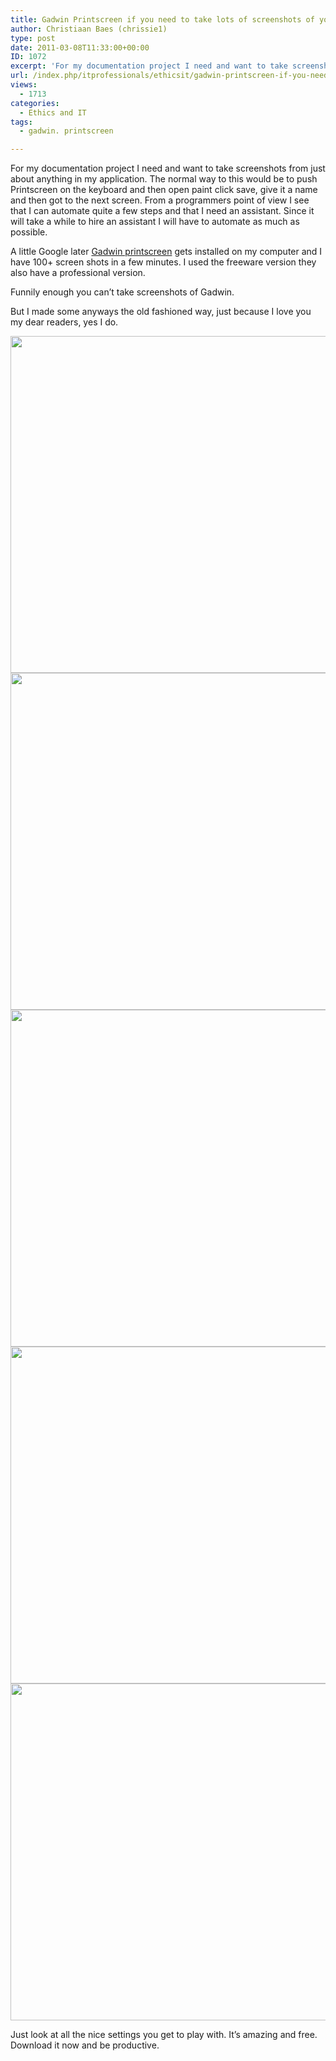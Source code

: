 ```yaml
---
title: Gadwin Printscreen if you need to take lots of screenshots of your application.
author: Christiaan Baes (chrissie1)
type: post
date: 2011-03-08T11:33:00+00:00
ID: 1072
excerpt: 'For my documentation project I need and want to take screenshots from just about anything in my application. The normal way to this would be to push Printscreen on the keyboard and then open paint click save, give it a name and then got to the next scre&hellip;'
url: /index.php/itprofessionals/ethicsit/gadwin-printscreen-if-you-need/
views:
  - 1713
categories:
  - Ethics and IT
tags:
  - gadwin. printscreen

---
```

For my documentation project I need and want to take screenshots from just about anything in my application. The normal way to this would be to push Printscreen on the keyboard and then open paint click save, give it a name and then got to the next screen. From a programmers point of view I see that I can automate quite a few steps and that I need an assistant. Since it will take a while to hire an assistant I will have to automate as much as possible. 

A little Google later [Gadwin printscreen][1] gets installed on my computer and I have 100+ screen shots in a few minutes. I used the freeware version they also have a professional version.

Funnily enough you can&#8217;t take screenshots of Gadwin.

But I made some anyways the old fashioned way, just because I love you my dear readers, yes I do.

<div class="image_block">
  <a href="https://lessthandot.z19.web.core.windows.net/wp-content/uploads/users/chrissie1/Gadwin/Gadwin1.png?mtime=1299591047"><img alt="" src="https://lessthandot.z19.web.core.windows.net/wp-content/uploads/users/chrissie1/Gadwin/Gadwin1.png?mtime=1299591047" width="672" height="539" /></a>
</div>

<div class="image_block">
  <a href="https://lessthandot.z19.web.core.windows.net/wp-content/uploads/users/chrissie1/Gadwin/Gadwin2.png?mtime=1299591056"><img alt="" src="https://lessthandot.z19.web.core.windows.net/wp-content/uploads/users/chrissie1/Gadwin/Gadwin2.png?mtime=1299591056" width="672" height="539" /></a>
</div>

<div class="image_block">
  <a href="https://lessthandot.z19.web.core.windows.net/wp-content/uploads/users/chrissie1/Gadwin/Gadwin3.png?mtime=1299591066"><img alt="" src="https://lessthandot.z19.web.core.windows.net/wp-content/uploads/users/chrissie1/Gadwin/Gadwin3.png?mtime=1299591066" width="672" height="539" /></a>
</div>

<div class="image_block">
  <a href="https://lessthandot.z19.web.core.windows.net/wp-content/uploads/users/chrissie1/Gadwin/Gadwin4.png?mtime=1299591076"><img alt="" src="https://lessthandot.z19.web.core.windows.net/wp-content/uploads/users/chrissie1/Gadwin/Gadwin4.png?mtime=1299591076" width="673" height="539" /></a>
</div>

<div class="image_block">
  <a href="https://lessthandot.z19.web.core.windows.net/wp-content/uploads/users/chrissie1/Gadwin/Gadwin5.png?mtime=1299591086"><img alt="" src="https://lessthandot.z19.web.core.windows.net/wp-content/uploads/users/chrissie1/Gadwin/Gadwin5.png?mtime=1299591086" width="674" height="539" /></a>
</div>

Just look at all the nice settings you get to play with. It&#8217;s amazing and free. Download it now and be productive.

 [1]: http://www.gadwin.com/printscreen/